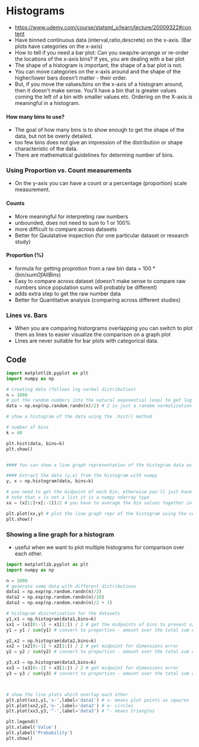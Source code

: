 # Histograms

- https://www.udemy.com/course/statsml_x/learn/lecture/20009322#content
- Have binned continuous data (interval,ratio,descrete) on the x-axis. (Bar plots have categories on the x-axis)
- How to tell if you need a bar plot: Can you swap/re-arrange or re-order the locations of the x-axis bins? If yes, you are dealing with a bar plot
- The shape of a histogram is important, the shape of a bar plot is not.
- You can move categories on the x-axis around and the shape of the higher/lower bars doesn't matter - their order.
- But, if you move the values/bins on the x-axis of a histogram around, then it doesn't make sense. You'll have a bin that is greater values coming the left of a bin with smaller values etc. Ordering on the X-axis is meaningful in a histogram.

#### How many bins to use?

- The goal of how many bins is to show enough to get the shape of the data, but not be overly detailed.
- too few bins does not give an impression of the distribution or shape characteristic of the data.
- There are mathematical guidelines for determing number of bins.

### Using Proportion vs. Count measurements

- On the y-axis you can have a count or a percentage (proportion) scale measurement.

#### Counts

- More meaningful for interpreting raw numbers
- unbounded, does not need to sum to 1 or 100%
- more difficult to compare across datasets
- Better for Qaulatative inspection (for one particular dataset or research study)

#### Proportion (%)

- formula for getting proprotion from a raw bin data = $100 * (bin / sumOfAllBins)$
- Easy to compare across dataset (doesn't make sense to compare raw numbers since population sums will probably be different)
- adds extra step to get the raw number data
- Better for Quantitative analysis (comparing across different studies)

### Lines vs. Bars

- When you are comparing historgrams overlapping you can switch to plot them as lines to easier visualize the comparison on a graph plot
- Lines are never suitable for bar plots with categorical data.

## Code

```python
import matplotlib.pyplot as plt
import numpy as np

# creating data (follows log normal distribution)
n = 1000
# put the random numbers into the natural exponential (exp) to get log normal distribution. note that the natural exponent cannot yield a negative value even if the numbers are negative it operates on.
data = np.exp(np.random.randn(n)/2) # 2 is just a random normalization number to affect histogram shape.

# show a histogram of the data using the .hist() method

# number of bins
k = 40

plt.hist(data, bins=k)
plt.show()


#### You can show a line graph representation of the histogram data as follows #####

#### Extract the data (y,x) from the histogram with numpy
y, x = np.histogram(data, bins=k)

# you need to get the midpoint of each bin, otherwise you'll just have the boundaries of the bins which add up to one more than the x axis
# note that x is not a list it is a numpy ndarray type
xx = (x[1:]+x[:-1])/2 # you have to average the bin values together in order to get the plot to work and not throw errors that x does not equal y dimensions.

plt.plot(xx,y) # plot the line graph repr of the histogram using the center of the bins to make x line up with y counts
plt.show()
```

### Showing a line graph for a histogram

- useful when we want to plot multiple histograms for comparison over each other.

```python
import matplotlib.pyplot as plt
import numpy as np

n = 1000
# generate some data with different distributions
data1 = np.exp(np.random.randn(n)/2)
data2 = np.exp(np.random.randn(n)/10)
data3 = np.exp(np.random.randn(n)/2 + 1)

# histogram discretization for the datasets
y1,x1 = np.histogram(data1,bins=k)
xx1 = (x1[0:-1] + x1[1:]) / 2 # get the midpoints of bins to prevent x/y dimensions error
y1 = y1 / sum(y1) # convert to proportion - amount over the total sum of all y axis values (total count of data)

y2,x2 = np.histogram(data2,bins=k)
xx2 = (x2[0:-1] + x2[1:]) / 2 # get midpoint for dimensions error
y2 = y2 / sum(y2) # convert to proportion - amount over the total sum of all y axis values

y3,x3 = np.histogram(data3,bins=k)
xx3 = (x3[0:-1] + x3[1:]) / 2 # get midpoint for dimensions error
y3 = y3 / sum(y3) # convert to proportion - amount over the total sum of all y axis values



# show the line plots which overlap each other
plt.plot(xx1,y1,'s-',label='data1') # s- means plot points as sqaures
plt.plot(xx2,y2,'o-',label='data2') # o- circles
plt.plot(xx3,y3,'^-',label='data3') # ^- means triangles

plt.legend()
plt.xlabel('Value')
plt.ylabel('Probability')
plt.show()
```
